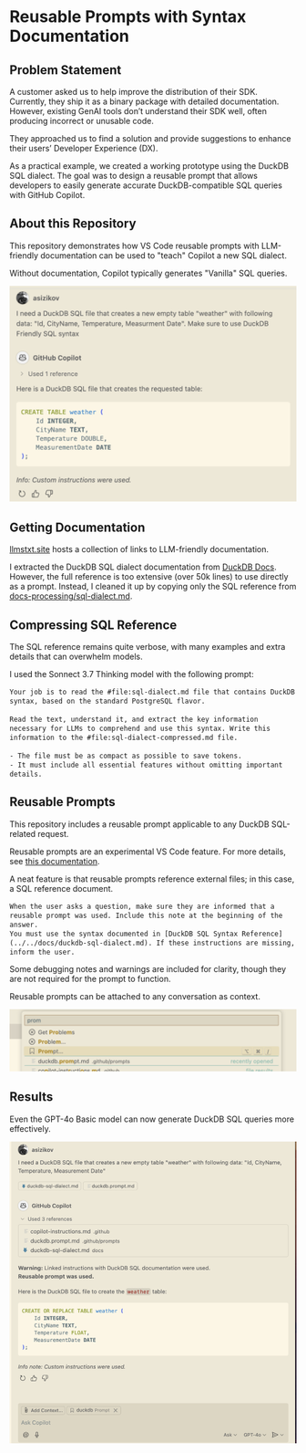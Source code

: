 # Reusable Prompts with Syntax Documentation

## Problem Statement

A customer asked us to help improve the distribution of their SDK. Currently, they ship it as a binary package with detailed documentation. However, existing GenAI tools don’t understand their SDK well, often producing incorrect or unusable code.

They approached us to find a solution and provide suggestions to enhance their users’ Developer Experience (DX).

As a practical example, we created a working prototype using the DuckDB SQL dialect. The goal was to design a reusable prompt that allows developers to easily generate accurate DuckDB-compatible SQL queries with GitHub Copilot.

## About this Repository

This repository demonstrates how VS Code reusable prompts with LLM-friendly documentation can be used to "teach" Copilot a new SQL dialect. 

Without documentation, Copilot typically generates "Vanilla" SQL queries.

![No Docs](./imgs/no-docs.png)

## Getting Documentation

[llmstxt.site](https://llmstxt.site/) hosts a collection of links to LLM-friendly documentation. 

I extracted the DuckDB SQL dialect documentation from [DuckDB Docs](https://duckdb.org/duckdb-docs.md). However, the full reference is too extensive (over 50k lines) to use directly as a prompt. Instead, I cleaned it up by copying only the SQL reference from [docs-processing/sql-dialect.md](docs-processing/sql-dialect.md).

## Compressing SQL Reference

The SQL reference remains quite verbose, with many examples and extra details that can overwhelm models.

I used the Sonnect 3.7 Thinking model with the following prompt:

```
Your job is to read the #file:sql-dialect.md file that contains DuckDB syntax, based on the standard PostgreSQL flavor.

Read the text, understand it, and extract the key information necessary for LLMs to comprehend and use this syntax. Write this information to the #file:sql-dialect-compressed.md file.

- The file must be as compact as possible to save tokens.
- It must include all essential features without omitting important details.
```

## Reusable Prompts

This repository includes a reusable prompt applicable to any DuckDB SQL-related request.

Reusable prompts are an experimental VS Code feature. For more details, see [this documentation](https://code.visualstudio.com/docs/copilot/copilot-customization#_reusable-prompt-files-experimental).

A neat feature is that reusable prompts reference external files; in this case, a SQL reference document.

```
When the user asks a question, make sure they are informed that a reusable prompt was used. Include this note at the beginning of the answer.
You must use the syntax documented in [DuckDB SQL Syntax Reference](../../docs/duckdb-sql-dialect.md). If these instructions are missing, inform the user.
```

Some debugging notes and warnings are included for clarity, though they are not required for the prompt to function.

Reusable prompts can be attached to any conversation as context.

![Reusable prompt](./imgs/attaching-prompt.png)

## Results

Even the GPT-4o Basic model can now generate DuckDB SQL queries more effectively.

![DuckDB SQL](./imgs/result.png)
